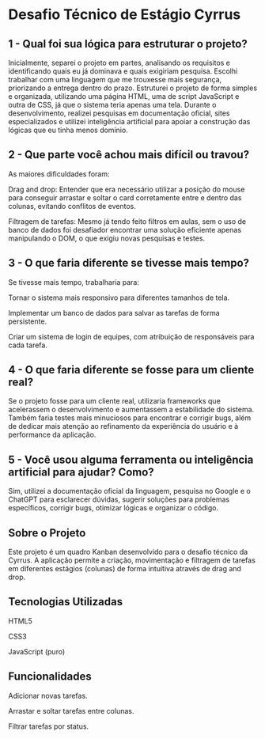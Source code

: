 # Desafio Técnico de Estágio Cyrrus

## 1 - Qual foi sua lógica para estruturar o projeto?

  Inicialmente, separei o projeto em partes, analisando os requisitos e identificando quais eu já dominava e quais exigiriam pesquisa. Escolhi trabalhar com uma linguagem que me trouxesse mais segurança, priorizando a entrega dentro do prazo. Estruturei o projeto de forma simples e organizada, utilizando uma página HTML, uma de script JavaScript e outra de CSS, já que o sistema teria apenas uma tela. Durante o desenvolvimento, realizei pesquisas em documentação oficial, sites especializados e utilizei inteligência artificial para apoiar a construção das lógicas que eu tinha menos domínio.

## 2 - Que parte você achou mais difícil ou travou?

  As maiores dificuldades foram:
  
  Drag and drop: Entender que era necessário utilizar a posição do mouse para conseguir arrastar e soltar o card corretamente entre e dentro das colunas, evitando conflitos de eventos.
  
  Filtragem de tarefas: Mesmo já tendo feito filtros em aulas, sem o uso de banco de dados foi desafiador encontrar uma solução eficiente apenas manipulando o DOM, o que exigiu novas pesquisas e testes.

## 3 - O que faria diferente se tivesse mais tempo?

  Se tivesse mais tempo, trabalharia para:
  
  Tornar o sistema mais responsivo para diferentes tamanhos de tela.
  
  Implementar um banco de dados para salvar as tarefas de forma persistente.
  
  Criar um sistema de login de equipes, com atribuição de responsáveis para cada tarefa.

## 4 - O que faria diferente se fosse para um cliente real?

  Se o projeto fosse para um cliente real, utilizaria frameworks que acelerassem o desenvolvimento e aumentassem a estabilidade do sistema. Também faria testes mais minuciosos para encontrar e corrigir bugs, além de dedicar mais atenção ao refinamento da experiência do usuário e à performance da aplicação.

## 5 - Você usou alguma ferramenta ou inteligência artificial para ajudar? Como?

Sim, utilizei a documentação oficial da linguagem, pesquisa no Google e o ChatGPT para esclarecer dúvidas, sugerir soluções para problemas específicos, corrigir bugs, otimizar lógicas e organizar o código.
 
## Sobre o Projeto
Este projeto é um quadro Kanban desenvolvido para o desafio técnico da Cyrrus. A aplicação permite a criação, movimentação e filtragem de tarefas em diferentes estágios (colunas) de forma intuitiva através de drag and drop.

## Tecnologias Utilizadas
HTML5

CSS3

JavaScript (puro)

## Funcionalidades
Adicionar novas tarefas.

Arrastar e soltar tarefas entre colunas.

Filtrar tarefas por status.
